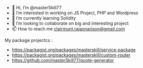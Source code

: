 - 👋 Hi, I’m @masterSkill77
- 👀 I’m interested in working on JS Project, PHP and Wordpress
- 🌱 I’m currently learning Solidity
- 💞️ I’m looking to collaborate on big and interesting project
- 📫 How to reach me clairmont.rajaonarison@gmail.com

My package projectcs :

- https://packagist.org/packages/masterskill/service-package
- https://packagist.org/packages/masterskill/custom-router
- https://github.com/masterSkill77/quote-generator
